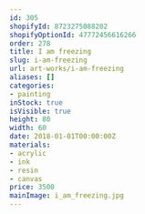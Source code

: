 ```yaml
---
id: 305
shopifyId: 8723275088202
shopifyOptionId: 47772456616266
order: 278
title: I am freezing
slug: i-am-freezing
url: art-works/i-am-freezing
aliases: []
categories:
- painting
inStock: true
isVisible: true
height: 80
width: 60
date: 2018-01-01T00:00:00Z
materials:
- acrylic
- ink
- resin
- canvas
price: 3500
mainImage: i_am_freezing.jpg
---
```


